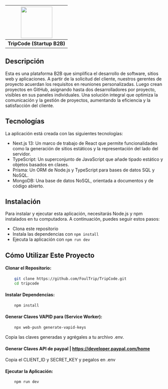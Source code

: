 | <img src="https://res.cloudinary.com/df2gu30lb/image/upload/v1709795888/logo-tripcode_hoo2vp.png" width="100" height="100"> |
|:--:|
| **TripCode (Startup B2B)** |

## Descripción
Esta es una plataforma B2B que simplifica el desarrollo de software, sitios web y aplicaciones. A partir de la solicitud del cliente, nuestros gerentes de proyecto acuerdan los requisitos en reuniones personalizadas. Luego crean proyectos en GitHub, asignando hasta dos desarrolladores por proyecto, visibles en sus paneles individuales. Una solución integral que optimiza la comunicación y la gestión de proyectos, aumentando la eficiencia y la satisfacción del cliente.

## Tecnologías
La aplicación está creada con las siguientes tecnologías:

 - Next.js 13: Un marco de trabajo de React que permite funcionalidades como la generación de sitios estáticos y la representación del lado del servidor.
 - TypeScript: Un superconjunto de JavaScript que añade tipado estático y objetos basados en clases.
 - Prisma: Un ORM de Node.js y TypeScript para bases de datos SQL y NoSQL.
 - MongoDB: Una base de datos NoSQL, orientada a documentos y de código abierto.

## Instalación
Para instalar y ejecutar esta aplicación, necesitarás Node.js y npm instalados en tu computadora. A continuación, puedes seguir estos pasos:

 - Clona este repositorio
 - Instala las dependencias con `npm install`
 - Ejecuta la aplicación con `npm run dev`
## Cómo Utilizar Este Proyecto

#### Clonar el Repositorio:

```bash
    git clone https://github.com/FoulTrip/TripCode.git
    cd tripcode
```
#### Instalar Dependencias:

```bash
    npm install
```
#### Generar Claves VAPID para (Service Worker):

```bash
    npx web-push generate-vapid-keys
```
Copia las claves generadas y agrégales a tu archivo .env.

#### Generar Claves API de paypal | https://developer.paypal.com/home
Copia el CLIENT_ID y SECRET_KEY y pegalos en .env

#### Ejecutar la Aplicación:

```bash
    npm run dev
```


